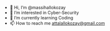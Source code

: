 - 👋 Hi, I’m @massihallokozay
- 👀 I’m interested in Cyber-Security
- 🌱 I’m currently learning Coding
- 📫 How to reach me attalallokozay@gmail.com

<!---
massihallokozay/massihallokozay is a ✨ special ✨ repository because its `README.md` (this file) appears on your GitHub profile.
You can click the Preview link to take a look at your changes.
--->
